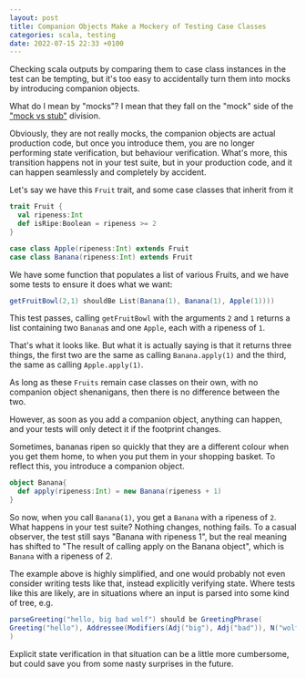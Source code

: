 ```yaml
---
layout: post
title: Companion Objects Make a Mockery of Testing Case Classes
categories: scala, testing
date: 2022-07-15 22:33 +0100
---
```


Checking scala outputs by comparing them to case class instances in the 
test can be tempting, but it's too easy to accidentally turn them into
mocks by introducing companion objects.

What do I mean by "mocks"?  I mean that they fall on the "mock" side
of the ["mock vs stub"](https://martinfowler.com/articles/mocksArentStubs.html)
division.


Obviously, they are not really mocks, the companion objects are actual
production code, but once you introduce them,
you are no longer performing state verification, but behaviour verification.
What's more, this transition happens not in your test suite, but in your 
production code, and it can happen seamlessly and completely by accident.


Let's say we have this `Fruit` trait, and some case classes that inherit from it
```scala
trait Fruit {
  val ripeness:Int
  def isRipe:Boolean = ripeness >= 2
}

case class Apple(ripeness:Int) extends Fruit
case class Banana(ripeness:Int) extends Fruit
```

We have some function that populates a list of various Fruits, and we 
have some tests to ensure it does what we want:

```scala
getFruitBowl(2,1) shouldBe List(Banana(1), Banana(1), Apple(1))))
```

This test passes, calling `getFruitBowl` with the arguments `2` and `1`
returns a list containing two `Banana`s and one `Apple`, each with 
a ripeness of `1`.

That's what it looks like.  But what it is actually saying is that it 
returns three things, the first two are the same as calling `Banana.apply(1)`
and the third, the same as calling `Apple.apply(1)`.

As long as these `Fruits` remain case classes on their own, 
with no companion object shenanigans, then there is no difference 
between the two.

However, as soon as you add a companion object, anything can happen, 
and your tests will only detect it if the footprint changes.

Sometimes, bananas ripen so quickly that they are a different colour when 
you get them home, to when you put them in your shopping basket.  To 
reflect this, you introduce a companion object.

```scala
object Banana{
  def apply(ripeness:Int) = new Banana(ripeness + 1)
}
```

So now, when you call `Banana(1)`, you get a `Banana` with a ripeness of `2`.
What happens in your test suite?  Nothing changes, nothing fails.  To a 
casual observer, the test still says "Banana with ripeness 1", but the real
meaning has shifted to "The result of calling apply on the Banana object",
which is `Banana` with a ripeness of 2.

The example above is highly simplified, and one would probably not even
consider writing tests like that, instead explicitly verifying state.
Where tests like this are likely, are in situations where an input is 
parsed into some kind of tree, e.g.

```scala
parseGreeting("hello, big bad wolf") should be GreetingPhrase(
Greeting("hello"), Addressee(Modifiers(Adj("big"), Adj("bad")), N("wolf"))
)
```

Explicit state verification in that situation can be a little more cumbersome, but 
could save you from some nasty surprises in the future.